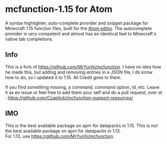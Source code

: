 # mcfunction-1.15 for Atom

A syntax highlighter, auto-complete provider and snippet package for Minecraft 1.15
function files, built for the [Atom editor](https://atom.io/). The autocomplete
provider is *very* competent and almost has an identical feel to Minecraft's native
tab completions.

## Info
This is a fork of https://github.com/MrYurihi/mcfunction.
I have no idea how he made this, but adding and removing entries in a JSON file,
I do know how to do, so I updated it to 1.15. All Credit goes to them.

If you find something missing, a command, command option, id, etc.
Leave it as en issue or feel free to add them your self and do a pull request,
over at : https://github.com/Czaplicki/mcfunction-support-resources/


## IMO
This is the best available package on apm for datapacks in 1.15.
This is *not* the best available package on apm for datapacks in 1.13.  
For 1.13, use https://github.com/MrYurihi/mcfunction.
